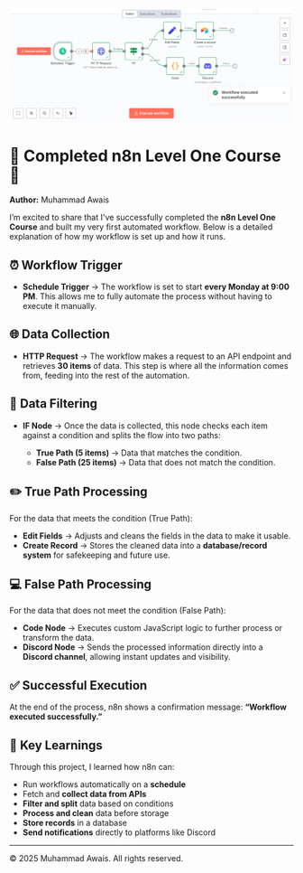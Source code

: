 ![My Workflow](./n8n_workflow.png)

# 🎉 Completed n8n Level One Course 🎉

**Author:** Muhammad Awais

I’m excited to share that I've successfully completed the **n8n Level One Course** and built my very first automated workflow. Below is a detailed explanation of how my workflow is set up and how it runs.

## ⏰ Workflow Trigger

* **Schedule Trigger** → The workflow is set to start **every Monday at 9:00 PM**. This allows me to fully automate the process without having to execute it manually.

## 🌐 Data Collection

* **HTTP Request** → The workflow makes a request to an API endpoint and retrieves **30 items** of data. This step is where all the information comes from, feeding into the rest of the automation.

## 🔀 Data Filtering

* **IF Node** → Once the data is collected, this node checks each item against a condition and splits the flow into two paths:

  * **True Path (5 items)** → Data that matches the condition.
  * **False Path (25 items)** → Data that does not match the condition.

## ✏️ True Path Processing

For the data that meets the condition (True Path):

* **Edit Fields** → Adjusts and cleans the fields in the data to make it usable.
* **Create Record** → Stores the cleaned data into a **database/record system** for safekeeping and future use.

## 💻 False Path Processing

For the data that does not meet the condition (False Path):

* **Code Node** → Executes custom JavaScript logic to further process or transform the data.
* **Discord Node** → Sends the processed information directly into a **Discord channel**, allowing instant updates and visibility.

## ✅ Successful Execution

At the end of the process, n8n shows a confirmation message: **“Workflow executed successfully.”** 

## 🚀 Key Learnings

Through this project, I learned how n8n can:

* Run workflows automatically on a **schedule**
* Fetch and **collect data from APIs**
* **Filter and split** data based on conditions
* **Process and clean** data before storage
* **Store records** in a database
* **Send notifications** directly to platforms like Discord

---

© 2025 Muhammad Awais. All rights reserved.
